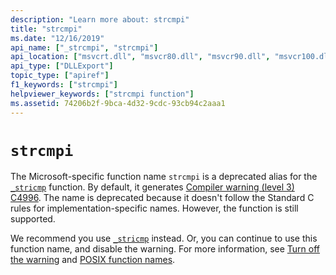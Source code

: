 ```yaml
---
description: "Learn more about: strcmpi"
title: "strcmpi"
ms.date: "12/16/2019"
api_name: ["_strcmpi", "strcmpi"]
api_location: ["msvcrt.dll", "msvcr80.dll", "msvcr90.dll", "msvcr100.dll", "msvcr100_clr0400.dll", "msvcr110.dll", "msvcr110_clr0400.dll", "msvcr120.dll", "msvcr120_clr0400.dll", "ucrtbase.dll"]
api_type: ["DLLExport"]
topic_type: ["apiref"]
f1_keywords: ["strcmpi"]
helpviewer_keywords: ["strcmpi function"]
ms.assetid: 74206b2f-9bca-4d32-9cdc-93cb94c2aaa1
---
```

# `strcmpi`

The Microsoft-specific function name `strcmpi` is a deprecated alias for the [`_stricmp`](stricmp-wcsicmp-mbsicmp-stricmp-l-wcsicmp-l-mbsicmp-l.md) function. By default, it generates [Compiler warning (level 3) C4996](../../error-messages/compiler-warnings/compiler-warning-level-3-c4996.md). The name is deprecated because it doesn't follow the Standard C rules for implementation-specific names. However, the function is still supported.

We recommend you use [`_stricmp`](stricmp-wcsicmp-mbsicmp-stricmp-l-wcsicmp-l-mbsicmp-l.md) instead. Or, you can continue to use this function name, and disable the warning. For more information, see [Turn off the warning](../../error-messages/compiler-warnings/compiler-warning-level-3-c4996.md#turn-off-the-warning) and [POSIX function names](../../error-messages/compiler-warnings/compiler-warning-level-3-c4996.md#posix-function-names).
